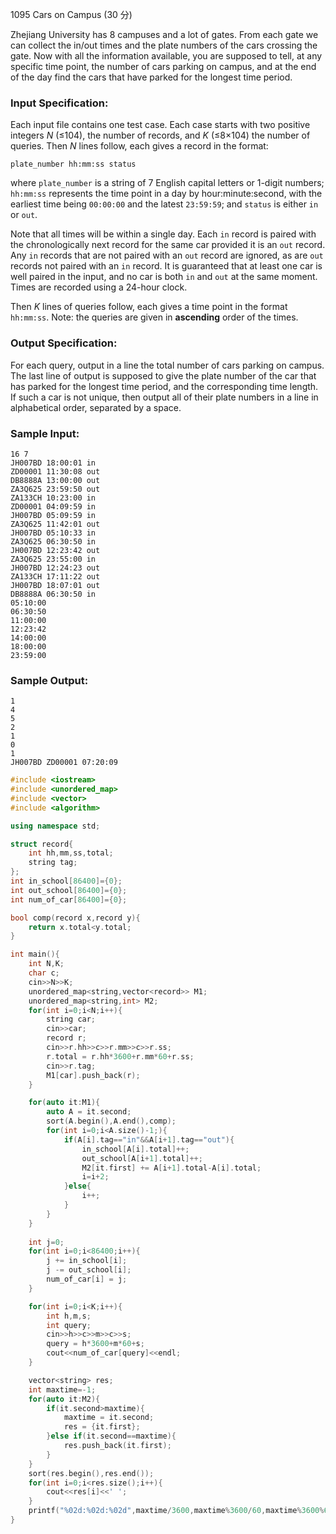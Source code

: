1095 Cars on Campus (30 分)

Zhejiang University has 8 campuses and a lot of gates. From each gate we can collect the in/out times and the plate numbers of the cars crossing the gate. Now with all the information available, you are supposed to tell, at any specific time point, the number of cars parking on campus, and at the end of the day find the cars that have parked for the longest time period.

### Input Specification:

Each input file contains one test case. Each case starts with two positive integers *N* (≤104), the number of records, and *K* (≤8×104) the number of queries. Then *N* lines follow, each gives a record in the format:

```
plate_number hh:mm:ss status
```

where `plate_number` is a string of 7 English capital letters or 1-digit numbers; `hh:mm:ss` represents the time point in a day by hour:minute:second, with the earliest time being `00:00:00` and the latest `23:59:59`; and `status` is either `in` or `out`.

Note that all times will be within a single day. Each `in` record is paired with the chronologically next record for the same car provided it is an `out` record. Any `in` records that are not paired with an `out` record are ignored, as are `out` records not paired with an `in` record. It is guaranteed that at least one car is well paired in the input, and no car is both `in` and `out` at the same moment. Times are recorded using a 24-hour clock.

Then *K* lines of queries follow, each gives a time point in the format `hh:mm:ss`. Note: the queries are given in **ascending** order of the times.

### Output Specification:

For each query, output in a line the total number of cars parking on campus. The last line of output is supposed to give the plate number of the car that has parked for the longest time period, and the corresponding time length. If such a car is not unique, then output all of their plate numbers in a line in alphabetical order, separated by a space.

### Sample Input:

```in
16 7
JH007BD 18:00:01 in
ZD00001 11:30:08 out
DB8888A 13:00:00 out
ZA3Q625 23:59:50 out
ZA133CH 10:23:00 in
ZD00001 04:09:59 in
JH007BD 05:09:59 in
ZA3Q625 11:42:01 out
JH007BD 05:10:33 in
ZA3Q625 06:30:50 in
JH007BD 12:23:42 out
ZA3Q625 23:55:00 in
JH007BD 12:24:23 out
ZA133CH 17:11:22 out
JH007BD 18:07:01 out
DB8888A 06:30:50 in
05:10:00
06:30:50
11:00:00
12:23:42
14:00:00
18:00:00
23:59:00
```

### Sample Output:

```out
1
4
5
2
1
0
1
JH007BD ZD00001 07:20:09
```

```c++
#include <iostream>
#include <unordered_map>
#include <vector>
#include <algorithm>

using namespace std;

struct record{
    int hh,mm,ss,total;
    string tag;
};
int in_school[86400]={0};
int out_school[86400]={0};
int num_of_car[86400]={0};

bool comp(record x,record y){
    return x.total<y.total;
}

int main(){
    int N,K;
    char c;
    cin>>N>>K;
    unordered_map<string,vector<record>> M1;
    unordered_map<string,int> M2;
    for(int i=0;i<N;i++){
        string car;
        cin>>car;
        record r;
        cin>>r.hh>>c>>r.mm>>c>>r.ss;
        r.total = r.hh*3600+r.mm*60+r.ss;
        cin>>r.tag;
        M1[car].push_back(r);
    }

    for(auto it:M1){
        auto A = it.second;
        sort(A.begin(),A.end(),comp);
        for(int i=0;i<A.size()-1;){
            if(A[i].tag=="in"&&A[i+1].tag=="out"){
                in_school[A[i].total]++;
                out_school[A[i+1].total]++;
                M2[it.first] += A[i+1].total-A[i].total;
                i=i+2;
            }else{
                i++;
            }
        }
    }
    
    int j=0;
    for(int i=0;i<86400;i++){
        j += in_school[i];
        j -= out_school[i];
        num_of_car[i] = j;
    }

    for(int i=0;i<K;i++){
        int h,m,s;
        int query;
        cin>>h>>c>>m>>c>>s;
        query = h*3600+m*60+s;
        cout<<num_of_car[query]<<endl;
    }

    vector<string> res;
    int maxtime=-1;
    for(auto it:M2){
        if(it.second>maxtime){
            maxtime = it.second;
            res = {it.first};
        }else if(it.second==maxtime){
            res.push_back(it.first);
        }
    }
    sort(res.begin(),res.end());
    for(int i=0;i<res.size();i++){
        cout<<res[i]<<' ';
    }
    printf("%02d:%02d:%02d",maxtime/3600,maxtime%3600/60,maxtime%3600%60);
}
```


